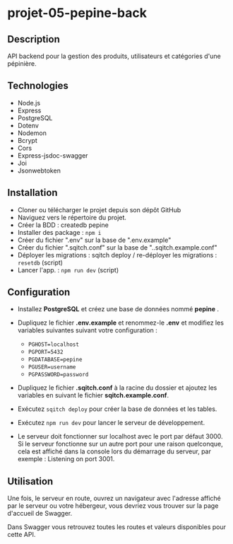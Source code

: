 # projet-05-pepine-back

## Description

API backend pour la gestion des produits, utilisateurs et catégories d'une pépinière.

## Technologies

- Node.js
- Express
- PostgreSQL
- Dotenv
- Nodemon
- Bcrypt
- Cors
- Express-jsdoc-swagger
- Joi
- Jsonwebtoken

## Installation
- Cloner ou télécharger le projet depuis son dépôt GitHub
- Naviguez vers le répertoire du projet.
- Créer la BDD : createdb pepine
- Installer des package : `npm i`
- Créer du fichier ".env" sur la base de ".env.example"
- Créer du fichier ".sqitch.conf" sur la base de "..sqitch.example.conf"
- Déployer les migrations : sqitch deploy / re-déployer les migrations : `resetdb` (script)
- Lancer l'app. : `npm run dev` (script)

## Configuration

- Installez **PostgreSQL** et créez une base de données nommé **pepine** .
- Dupliquez le fichier **.env.example** et renommez-le **.env** et modifiez les variables suivantes suivant votre configuration :
  
  - `PGHOST=localhost`
  - `PGPORT=5432`
  - `PGDATABASE=pepine`
  - `PGUSER=username`
  - `PGPASSWORD=password`

- Dupliquez le fichier **.sqitch.conf** à la racine du dossier et ajoutez les variables en suivant le fichier **sqitch.example.conf**.
- Exécutez `sqitch deploy` pour créer la base de données et les tables.
- Exécutez `npm run dev` pour lancer le serveur de développement.
- Le serveur doit fonctionner sur localhost avec le port par défaut 3000. Si le serveur fonctionne sur un autre port pour une raison quelconque, cela est affiché dans la console lors du démarrage du serveur, par exemple : Listening on port 3001.

## Utilisation

Une fois, le serveur en route, ouvrez un navigateur avec l'adresse affiché par le serveur ou votre hébergeur, vous devriez vous trouver sur la page d'accueil de Swagger.

Dans Swagger vous retrouvez toutes les routes et valeurs disponibles pour cette API.

